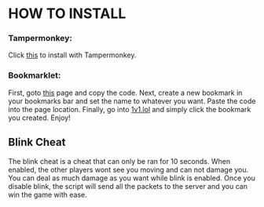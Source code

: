 # HOW TO INSTALL
### Tampermonkey:
Click [this](https://github.com/Kepler-11/1v1.lmao/raw/main/dist/main.user.js) to install with Tampermonkey.

### Bookmarklet:
First, goto [this](https://raw.githubusercontent.com/Kepler-11/1v1.lmao/main/dist/bookmarklet.txt) page and copy the code.
Next, create a new bookmark in your bookmarks bar and set the name to whatever you want. Paste the code into the page location.
Finally, go into [1v1.lol](https://1v1.lol) and simply click the bookmark you created.
Enjoy!

## Blink Cheat
The blink cheat is a cheat that can only be ran for 10 seconds.
When enabled, the other players wont see you moving and can not damage you.
You can deal as much damage as you want while blink is enabled.
Once you disable blink, the script will send all the packets to the server and you can win the game with ease.
